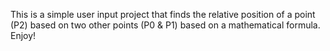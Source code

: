 This is a simple user input project that finds the relative position of a point (P2) based on two other points (P0 & P1) based on a mathematical formula. Enjoy!
